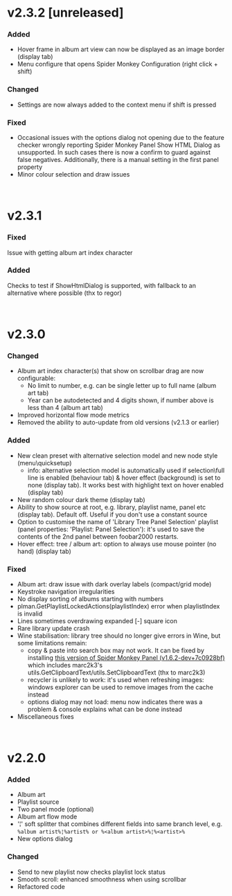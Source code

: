 # v2.3.2 [unreleased]

### Added
- Hover frame in album art view can now be displayed as an image border (display tab)
- Menu configure that opens Spider Monkey Configuration (right click + shift)

### Changed
- Settings are now always added to the context menu if shift is pressed

### Fixed
- Occasional issues with the options dialog not opening due to the feature checker wrongly reporting Spider Monkey Panel Show HTML Dialog as unsupported. In such cases there is now a confirm to guard against false negatives. Additionally, there is a manual setting in the first panel property
- Minor colour selection and draw issues

<br />

# v2.3.1

### Fixed
Issue with getting album art index character

### Added
Checks to test if ShowHtmlDialog is supported, with fallback to an alternative where possible (thx to regor)

<br />

# v2.3.0

### Changed
- Album art index character(s) that show on scrollbar drag are now configurable:
    - No limit to number, e.g. can be single letter up to full name (album art tab)
    - Year can be autodetected and 4 digits shown, if number above is less than 4 (album art tab)
- Improved horizontal flow mode metrics
- Removed the ability to auto-update from old versions (v2.1.3 or earlier)

### Added
- New clean preset with alternative selection model and new node style (menu\quicksetup)
	- info: alternative selection model is automatically used if selection\full line is enabled (behaviour tab) & hover effect (background) is set to none (display tab). It works best with highlight text on hover enabled (display tab)
- New random colour dark theme (display tab)
- Ability to show source at root, e.g. library, playlist name, panel etc (display tab). Default off. Useful if you don't use a constant source
- Option to customise the name of 'Library Tree Panel Selection' playlist (panel properties: 'Playlist: Panel Selection'): it's used to save the contents of the 2nd panel between foobar2000 restarts.
- Hover effect: tree / album art: option to always use mouse pointer (no hand) (display tab)

### Fixed
- Album art: draw issue with dark overlay labels (compact/grid mode)
- Keystroke navigation irregularities
- No display sorting of albums starting with numbers
- plman.GetPlaylistLockedActions(playlistIndex) error when playlistIndex is invalid
- Lines sometimes overdrawing expanded [-] square icon
- Rare library update crash
- Wine stabilisation: library tree should no longer give errors in Wine, but some limitations remain:
    - copy & paste into search box may not work. It can be fixed by installing [this version of Spider Monkey Panel (v1.6.2-dev+7c0928bf)](https://github.com/Wil-B/Find-and-Play/files/8575143/foo_spider_monkey_panel.zip) which includes marc2k3's utils.GetClipboardText/utils.SetClipboardText (thx to marc2k3)
    - recycler is unlikely to work: it's used when refreshing images: windows explorer can be used to remove images from the cache instead
    - options dialog may not load: menu now indicates there was a problem & console explains what can be done instead
- Miscellaneous fixes

<br />

# v2.2.0
### Added
- Album art
- Playlist source
- Two panel mode (optional)
- Album art flow mode
- '¦' soft splitter that combines different fields into same branch level, e.g.
	`%album artist%¦%artist% or %<album artist>%¦%<artist>%`
- New options dialog

### Changed
- Send to new playlist now checks playlist lock status
- Smooth scroll: enhanced smoothness when using scrollbar
- Refactored code
